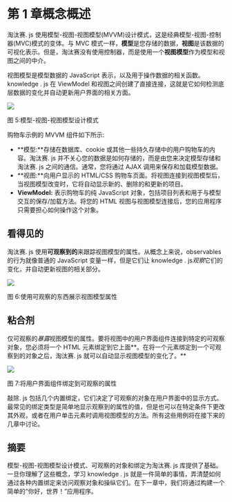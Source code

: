 # 第 1 章概念概述

淘汰赛. js 使用模型-视图-视图模型(MVVM)设计模式，这是经典模型-视图-控制器(MVC)模式的变体。与 MVC 模式一样，**模型**是您存储的数据，**视图**是该数据的可视化表示。但是，淘汰赛没有使用控制器，而是使用一个**视图模型**作为模型和视图之间的中介。

视图模型是模型数据的 JavaScript 表示，以及用于操作数据的相关函数。knowledge . js 在 ViewModel 和视图之间创建了直接连接，这就是它如何检测底层数据的变化并自动更新用户界面的相关方面。

![](../Images/image005.png)

图 5:模型-视图-视图模型设计模式

购物车示例的 MVVM 组件如下所示:

*   **模型:**存储在数据库、cookie 或其他一些持久存储中的用户购物车的内容。淘汰赛. js 并不关心您的数据是如何存储的，而是由您来决定模型存储和淘汰赛. js 之间的通信。通常，您将通过 AJAX 调用来保存和加载模型数据。
*   **视图:**向用户显示的 HTML/CSS 购物车页面。将视图连接到视图模型后，当视图模型改变时，它将自动显示新的、删除的和更新的项目。
*   **ViewModel:** 表示购物车的纯 JavaScript 对象，包括项目列表和用于与模型交互的保存/加载方法。将您的 HTML 视图与视图模型连接后，您的应用程序只需要担心如何操作这个对象。

## 看得见的

淘汰赛. js 使用**可观察到的**来跟踪视图模型的属性。从概念上来说，observables 的行为就像普通的 JavaScript 变量一样，但是它们让 knowledge . js*观察*它们的变化，并自动更新视图的相关部分。

![](../Images/image006.png)

图 6:使用可观察的东西展示视图模型属性

## 粘合剂

仅可观察的*暴露*视图模型的属性。要将视图中的用户界面组件连接到特定的可观察对象，您必须将一个 HTML 元素绑定到它上面**。在将一个元素绑定到一个可观察到的对象之后，淘汰赛. js 就可以自动显示视图模型的变化了。**

![](../Images/image007.png)

图 7:将用户界面组件绑定到可观察的属性

敲除. js 包括几个内置绑定，它们决定了可观察的对象在用户界面中的显示方式。最常见的绑定类型是简单地显示观察到的属性的值，但是也可以在特定条件下更改其外观，或者在用户单击元素时调用视图模型的方法。所有这些用例将在接下来的几章中讨论。

## 摘要

模型-视图-视图模型设计模式、可观察的对象和绑定为淘汰赛. js 库提供了基础。一旦你理解了这些概念，学习 knowledge . js 就是一件简单的事情，弄清楚如何通过各种内置绑定来访问观察对象和操纵它们。在下一章中，我们将通过构建一个简单的“你好，世界！”应用程序。